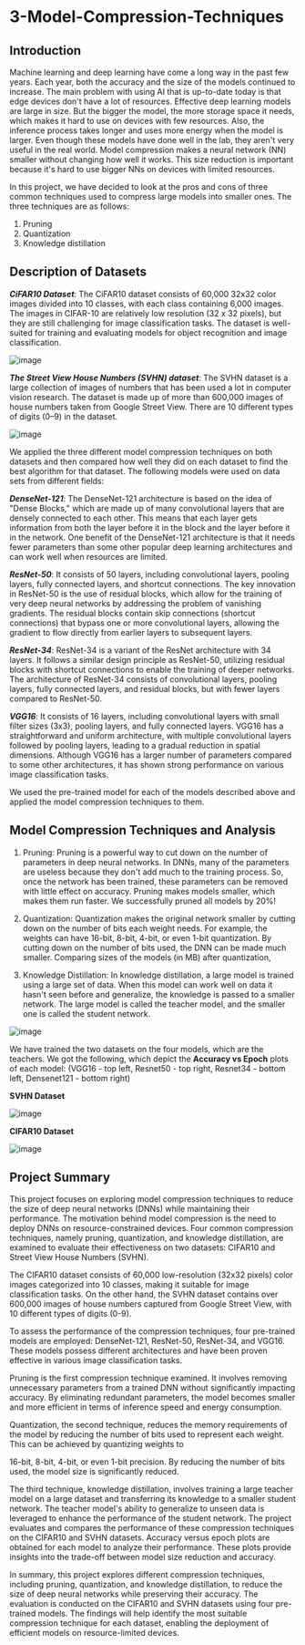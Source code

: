 # 3-Model-Compression-Techniques

## Introduction

Machine learning and deep learning have come a long way in the past few years. Each year, both
the accuracy and the size of the models continued to increase. The main problem with using AI
that is up-to-date today is that edge devices don't have a lot of resources. Effective deep learning
models are large in size. But the bigger the model, the more storage space it needs, which makes
it hard to use on devices with few resources. Also, the inference process takes longer and uses
more energy when the model is larger. Even though these models have done well in the lab, they
aren't very useful in the real world. Model compression makes a neural network (NN) smaller
without changing how well it works. This size reduction is important because it's hard to use
bigger NNs on devices with limited resources.

In this project, we have decided to look at the pros and cons of three common techniques used to
compress large models into smaller ones. The three techniques are as follows:

1. Pruning
2. Quantization
3. Knowledge distillation

## Description of Datasets

_**CiFAR10 Dataset**_: The CiFAR10 dataset consists of 60,000 32x32 color images divided into 10
classes, with each class containing 6,000 images. The images in CIFAR-10 are relatively low
resolution (32 x 32 pixels), but they are still challenging for image classification tasks. The
dataset is well-suited for training and evaluating models for object recognition and image
classification.

![image](https://github.com/HarshithK13/3-Model-Compression-Techniques/assets/84466567/a29e5cee-705c-4410-907b-81a969a670bf)

_**The Street View House Numbers (SVHN) dataset**_: The SVHN dataset is a large collection of
images of numbers that has been used a lot in computer vision research. The dataset is made up
of more than 600,000 images of house numbers taken from Google Street View. There are 10
different types of digits (0–9) in the dataset.

![image](https://github.com/HarshithK13/3-Model-Compression-Techniques/assets/84466567/f5a4bda5-6297-4079-9891-f840f1021cdc)    

We applied the three different model compression techniques on both datasets and then compared how
well they did on each dataset to find the best algorithm for that dataset. The following models were used
on data sets from different fields:

_**DenseNet-121**_: The DenseNet-121 architecture is based on the idea of "Dense Blocks," which
are made up of many convolutional layers that are densely connected to each other. This means
that each layer gets information from both the layer before it in the block and the layer before it
in the network. One benefit of the DenseNet-121 architecture is that it needs fewer parameters
than some other popular deep learning architectures and can work well when resources are
limited.

_**ResNet-50**_: It consists of 50 layers, including convolutional layers, pooling layers, fully
connected layers, and shortcut connections. The key innovation in ResNet-50 is the use of
residual blocks, which allow for the training of very deep neural networks by addressing the
problem of vanishing gradients. The residual blocks contain skip connections (shortcut
connections) that bypass one or more convolutional layers, allowing the gradient to flow directly
from earlier layers to subsequent layers.

_**ResNet-34**_: ResNet-34 is a variant of the ResNet architecture with 34 layers. It follows a similar
design principle as ResNet-50, utilizing residual blocks with shortcut connections to enable the
training of deeper networks. The architecture of ResNet-34 consists of convolutional layers,
pooling layers, fully connected layers, and residual blocks, but with fewer layers compared to
ResNet-50.

_**VGG16**_: It consists of 16 layers, including convolutional layers with small filter sizes (3x3),
pooling layers, and fully connected layers. VGG16 has a straightforward and uniform
architecture, with multiple convolutional layers followed by pooling layers, leading to a gradual
reduction in spatial dimensions. Although VGG16 has a larger number of parameters compared
to some other architectures, it has shown strong performance on various image classification
tasks.

We used the pre-trained model for each of the models described above and applied the model
compression techniques to them.

## Model Compression Techniques and Analysis

1. Pruning: Pruning is a powerful way to cut down on the number of parameters in deep
neural networks. In DNNs, many of the parameters are useless because they don't add
much to the training process. So, once the network has been trained, these parameters can
be removed with little effect on accuracy. Pruning makes models smaller, which makes
them run faster. We successfully pruned all models by 20%!

2. Quantization: Quantization makes the original network smaller by cutting down on the
number of bits each weight needs. For example, the weights can have 16-bit, 8-bit, 4-bit,
or even 1-bit quantization. By cutting down on the number of bits used, the DNN can be
made much smaller. Comparing sizes of the models (in MB) after quantization,

3. Knowledge Distillation: In knowledge distillation, a large model is trained using a large
set of data. When this model can work well on data it hasn't seen before and generalize,
the knowledge is passed to a smaller network. The large model is called the teacher
model, and the smaller one is called the student network.

![image](https://github.com/HarshithK13/3-Model-Compression-Techniques/assets/84466567/f529af7e-1e98-4121-9658-b4d50ed4c1a1)

We have trained the two datasets on the four models, which are the teachers. We got the
following, which depict the **Accuracy vs Epoch** plots of each model: (VGG16 - top left,
Resnet50 - top right, Resnet34 - bottom left, Densenet121 - bottom right)


**SVHN Dataset**

![image](https://github.com/HarshithK13/3-Model-Compression-Techniques/assets/84466567/d5d338b3-8822-47af-9bee-e5c133d0d6d9)

**CIFAR10 Dataset**

![image](https://github.com/HarshithK13/3-Model-Compression-Techniques/assets/84466567/c70762e1-8b03-4103-a5cc-0782d9a839bd)

## Project Summary

This project focuses on exploring model compression techniques to reduce the size of deep
neural networks (DNNs) while maintaining their performance. The motivation behind model
compression is the need to deploy DNNs on resource-constrained devices. Four common
compression techniques, namely pruning, quantization, and knowledge distillation, are examined
to evaluate their effectiveness on two datasets: CIFAR10 and Street View House Numbers
(SVHN).

The CIFAR10 dataset consists of 60,000 low-resolution (32x32 pixels) color images categorized
into 10 classes, making it suitable for image classification tasks. On the other hand, the SVHN
dataset contains over 600,000 images of house numbers captured from Google Street View, with
10 different types of digits (0-9).

To assess the performance of the compression techniques, four pre-trained models are employed:
DenseNet-121, ResNet-50, ResNet-34, and VGG16. These models possess different architectures
and have been proven effective in various image classification tasks.

Pruning is the first compression technique examined. It involves removing unnecessary
parameters from a trained DNN without significantly impacting accuracy. By eliminating
redundant parameters, the model becomes smaller and more efficient in terms of inference speed
and energy consumption.

Quantization, the second technique, reduces the memory requirements of the model by reducing
the number of bits used to represent each weight. This can be achieved by quantizing weights to

16-bit, 8-bit, 4-bit, or even 1-bit precision. By reducing the number of bits used, the model size is
significantly reduced.

The third technique, knowledge distillation, involves training a large teacher model on a large
dataset and transferring its knowledge to a smaller student network. The teacher model's ability
to generalize to unseen data is leveraged to enhance the performance of the student network.
The project evaluates and compares the performance of these compression techniques on the
CIFAR10 and SVHN datasets. Accuracy versus epoch plots are obtained for each model to
analyze their performance. These plots provide insights into the trade-off between model size
reduction and accuracy.

In summary, this project explores different compression techniques, including pruning,
quantization, and knowledge distillation, to reduce the size of deep neural networks while
preserving their accuracy. The evaluation is conducted on the CIFAR10 and SVHN datasets
using four pre-trained models. The findings will help identify the most suitable compression
technique for each dataset, enabling the deployment of efficient models on resource-limited
devices.



